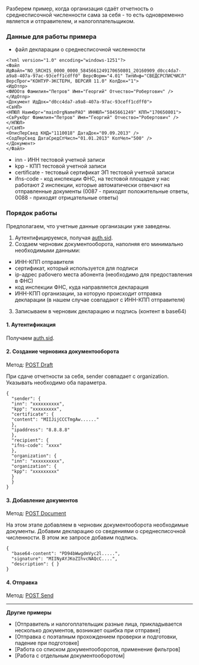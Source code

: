 Разберем пример, когда организация сдаёт отчетность о среднесписочной численности сама за себя - то есть одновременно является и отправителем, и налогоплательщиком.

### Данные для работы примера

* файл декларации о среднесписочной численности 
```
<?xml version="1.0" encoding="windows-1251"?>
<Файл ИдФайл="NO_SRCHIS_0000_0000_5845661249170650801_20160909_d0cc4da7-a9a8-407a-97ac-93ceff1cdff0" ВерсФорм="4.01" ТипИнф="СВЕДСРСПИСЧИСЛ" ВерсПрог="КОНТУР-ЭКСТЕРН, ВЕРСИЯ 11.0" КолДок="1">
<ИдОтпр>
<ФИООтв Фамилия="Петров" Имя="Георгий" Отчество="Робертович" />
</ИдОтпр>
<Документ ИдДок="d0cc4da7-a9a8-407a-97ac-93ceff1cdff0">
<СвНП>
<НПЮЛ НаимОрг="mainOrgNamePAO" ИННЮЛ="5845661249" КПП="170650801">
<СвРукОрг Фамилия="Петров" Имя="Георгий" Отчество="Робертович" />
</НПЮЛ>
</СвНП>
<ОписПерСвед КНД="1110018" ДатаДок="09.09.2013" />
<СодПерСвед ДатаСредСпЧисл="01.01.2013" КолЧел="500" />
</Документ>
</Файл>
```
* inn - ИНН тестовой учетной записи
* kpp - КПП тестовой учетной записи
* certificate - тестовый сертификат ЭП тестовой учетной записи
* ifns-code - код инспекции ФНС, на тестовой площадке у нас работают 2 инспекции, которые автоматически отвечают на отправленные документы (0087 - приходят положительные ответы, 0088 - приходят отрицательные ответы)

### Порядок работы

Предполагаем, что учетные данные организации уже заведены.    
1. Аутентифицируемся, получая [auth.sid](https://github.com/skbkontur/extern-api-docs/blob/master/manuals/auth.sid.md).
2. Создаем черновик документооборота, наполняя его минимально необходимыми данными:
* ИНН-КПП отправителя
* сертификат, который используется для подписи
* ip-адрес рабочего места абонента (необходимо для предоставления в ФНС)
* код инспекции ФНС, куда направляется декларация
* ИНН-КПП организации, за которую происходит отправка декларации (в нашем случае совпадают с ИНН-КПП отправителя)
3. Записываем в черновик декларацию и подпись (контент в base64)
 
#### 1. Аутентификация  

Получаем [auth.sid](https://github.com/skbkontur/extern-api-docs/blob/master/manuals/auth.sid.md). 

#### 2. Создание черновика документооборота  

Метод: [POST Draft](http://extern-api.testkontur.ru/swagger/ui/index#!/Drafts/Drafts_Create)

При сдаче отчетности за себя, sender совпадает с organization. Указывать необходимо оба параметра.

```
{
  "sender": {
  "inn": "хххххххххх",
  "kpp": "ххххххххх",
  "certificate": {
  "content": "MIIJijCCCTmgAw......"
  },
  "ipaddress": "8.8.8.8"
  },
  "recipient": {
  "ifns-code": "хххх"
  },
  "organization": {
  "inn": "хххххххххх",
  "organization": {
  "kpp": "ххххххххх"
  }
  }
}
```
  
#### 3. Добавление документов  

Метод: [POST Document](http://extern-api.testkontur.ru/swagger/ui/index#!/Drafts/DraftDocuments_AddDocument)

На этом этапе добавляем в черновик документооборота необходимые документы. Добавим декларацию со сведениями о среднесписочной численности. В этом же запросе добавим подпись.

```
{
  "base64-content": "PD94bWwgdmVyc2l.....",
  "signature": "MIINyAYJKoZIhvcNAQcC....",
  "description": { }
}
```

#### 4. Отправка  

Метод: [POST Send](http://extern-api.testkontur.ru/swagger/ui/index#!/Drafts/Drafts_Send)

------

**Другие примеры**

- [Отправитель и налогоплательщик разные лица, прикладывается несколько документов, возникает ошибка при отправке]
- [Отправка с поэтапным прохождением проверки и подготовки, падение при подготовке]
- [Работа со списком документооборотов, применение фильтров]
- [Работа с отдельным документооборотом]
